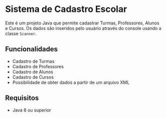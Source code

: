 # Sistema de Cadastro Escolar

Este é um projeto Java que permite cadastrar Turmas, Professores, Alunos e Cursos. Os dados são inseridos pelo usuário através do console usando a classe `Scanner`.

## Funcionalidades

- Cadastro de Turmas
- Cadastro de Professores
- Cadastro de Alunos
- Cadastro de Cursos
- Possibilidade de obter dados a partir de um arquivo XML

## Requisitos

- Java 8 ou superior


